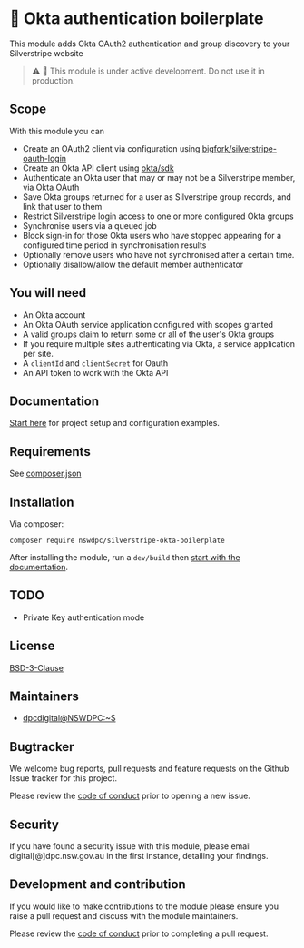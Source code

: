 # 🧪 Okta authentication boilerplate

This module adds Okta OAuth2 authentication and group discovery to your Silverstripe website

> :warning: 🧪 This module is under active development. Do not use it in production.

## Scope

With this module you can

+ Create an OAuth2 client via configuration using [bigfork/silverstripe-oauth-login](https://github.com/bigfork/silverstripe-oauth-login)
+ Create an Okta API client using [okta/sdk](https://github.com/okta/okta-sdk-php)
+ Authenticate an Okta user that may or may not be a Silverstripe member, via Okta OAuth
+ Save Okta groups returned for a user as Silverstripe group records, and link that user to them
+ Restrict Silverstripe login access to one or more configured Okta groups
+ Synchronise users via a queued job
+ Block sign-in for those Okta users who have stopped appearing for a configured time period in synchronisation results
+ Optionally remove users who have not synchronised after a certain time.
+ Optionally disallow/allow the default member authenticator

## You will need

+ An Okta account
+ An Okta OAuth service application configured with scopes granted
+ A valid groups claim to return some or all of the user's Okta groups
+ If you require multiple sites authenticating via Okta, a service application per site.
+ A `clientId` and `clientSecret` for Oauth
+ An API token to work with the Okta API

## Documentation

[Start here](./docs/en/001_index.md) for project setup and configuration examples.

## Requirements

See [composer.json](./composer.json)

## Installation

Via composer:

```shell
composer require nswdpc/silverstripe-okta-boilerplate
```
After installing the module, run a `dev/build` then [start with the documentation](./docs/en/001_index.md).

## TODO

+ Private Key authentication mode

## License

[BSD-3-Clause](./LICENSE.md)

## Maintainers

+ [dpcdigital@NSWDPC:~$](https://dpc.nsw.gov.au)

## Bugtracker

We welcome bug reports, pull requests and feature requests on the Github Issue tracker for this project.

Please review the [code of conduct](./code-of-conduct.md) prior to opening a new issue.

## Security

If you have found a security issue with this module, please email digital[@]dpc.nsw.gov.au in the first instance, detailing your findings.

## Development and contribution

If you would like to make contributions to the module please ensure you raise a pull request and discuss with the module maintainers.

Please review the [code of conduct](./code-of-conduct.md) prior to completing a pull request.
